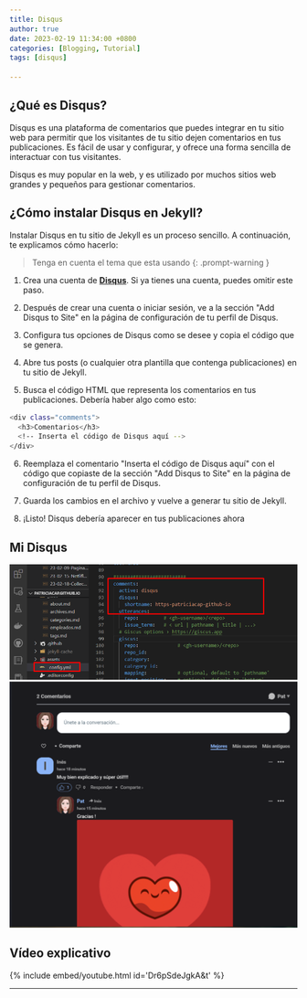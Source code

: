 ```yaml
---
title: Disqus
author: true
date: 2023-02-19 11:34:00 +0800
categories: [Blogging, Tutorial]
tags: [disqus]

---
```


## ¿Qué es Disqus?

Disqus es una plataforma de comentarios que puedes integrar en tu sitio web para permitir que los visitantes de tu sitio dejen comentarios en tus publicaciones. Es fácil de usar y configurar, y ofrece una forma sencilla de interactuar con tus visitantes.

Disqus es muy popular en la web, y es utilizado por muchos sitios web grandes y pequeños para gestionar comentarios.

<h2>¿Cómo instalar Disqus en Jekyll?</h2>

Instalar Disqus en tu sitio de Jekyll es un proceso sencillo. A continuación, te explicamos cómo hacerlo:

> Tenga en cuenta el tema que esta usando
{: .prompt-warning }

1. Crea una cuenta de [**Disqus**](https://disqus.com/). Si ya tienes una cuenta, puedes omitir este paso.

2. Después de crear una cuenta o iniciar sesión, ve a la sección "Add Disqus to Site" en la página de configuración de tu perfil de Disqus.

3. Configura tus opciones de Disqus como se desee y copia el código que se genera.
 
4. Abre tus posts (o cualquier otra plantilla que contenga publicaciones) en tu sitio de Jekyll.

5. Busca el código HTML que representa los comentarios en tus publicaciones. Debería haber algo como esto:

```bash
<div class="comments">
  <h3>Comentarios</h3>
  <!-- Inserta el código de Disqus aquí -->
</div>
```

6. Reemplaza el comentario "Inserta el código de Disqus aquí" con el código que copiaste de la sección "Add Disqus to Site" en la página de configuración de tu perfil de Disqus.

7. Guarda los cambios en el archivo y vuelve a generar tu sitio de Jekyll.

8. ¡Listo! Disqus debería aparecer en tus publicaciones ahora

## Mi Disqus
![Desktop View](/assets/img/Screenshot_7.png)
![Desktop View](/assets/img/Screenshot_8.png)

## Vídeo explicativo

   {% include embed/youtube.html id='Dr6pSdeJgkA&t' %}

---------------------